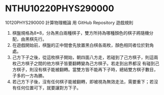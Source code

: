 NTHU10220PHYS290000
===================

10120PHYS290000 計算物理概論 用 GitHub Repository
遊戲規則
1.	棋盤規格為8*8，分為黑白兩種棋子，雙方所持為哪種顏色的棋子將隨機分配，由黑棋先行。
2.	在遊戲開始前，棋盤的正中間會先放置黑白棋各兩枚，顏色相同者位於對角處。
3.	己方下子之後，從這枚棋子開始，朝四面八方走，若碰到了己方棋子，則這兩枚己方棋子之間的他方棋子皆要翻轉變為己方棋子。若走到出界都沒     有碰到己方棋子，則沒有棋子能被翻轉。當雙方皆不能再下子時，總結雙方棋子數目，子多的一方為勝。
4.	若己方下子後，沒有任何棋子能被翻轉，即被視為無效走法，需要重下；若沒有任何位置可下，就要讓對方下子。
